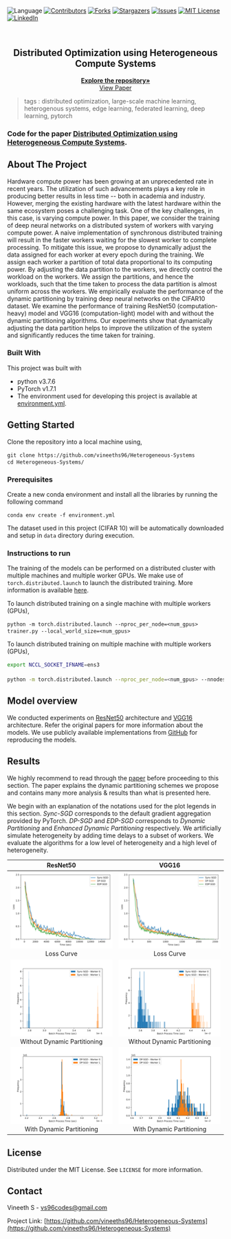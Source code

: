  ![Language](https://img.shields.io/badge/language-python--3.8.3-blue) [![Contributors][contributors-shield]][contributors-url] [![Forks][forks-shield]][forks-url] [![Stargazers][stars-shield]][stars-url] [![Issues][issues-shield]][issues-url] [![MIT License][license-shield]][license-url] [![LinkedIn][linkedin-shield]][linkedin-url]

<!-- PROJECT LOGO -->
<br />

<p align="center">
  <h2 align="center">Distributed Optimization using Heterogeneous Compute Systems</h2>
  <p align="center">
    <a href=https://github.com/vineeths96/Heterogeneous-Systems><strong>Explore the repository»</strong></a>
    <br />
    <a href=https://arxiv.org/abs/2110.08941>View Paper</a>
  </p>




</p>

> tags : distributed optimization, large-scale machine learning, heterogenous systems, edge learning, federated learning, deep learning, pytorch 



### Code for the paper [Distributed Optimization using Heterogeneous Compute Systems](https://arxiv.org/abs/2110.08941).



<!-- ABOUT THE PROJECT -->

## About The Project

Hardware compute power has been growing at an unprecedented rate in recent years. The utilization of such advancements plays a key role in producing better results in less time -- both in academia and industry. However, merging the existing hardware with the latest hardware within the same ecosystem poses a challenging task. One of the key challenges, in this case, is varying compute power. In this paper, we consider the training of deep neural networks on a distributed system of workers with varying compute power. A naive implementation of synchronous distributed training will result in the faster workers waiting for the slowest worker to complete processing. To mitigate this issue, we propose to dynamically adjust the data assigned for each worker at every epoch during the training. We assign each worker a partition of total data proportional to its computing power. By adjusting the data partition to the workers, we directly control the workload on the workers. We assign the partitions, and hence the workloads, such that the time taken to process the data partition is almost uniform across the workers. We empirically evaluate the performance of the dynamic partitioning by training deep neural networks on the CIFAR10 dataset. We examine the performance of training ResNet50 (computation-heavy) model and VGG16 (computation-light) model with and without the dynamic partitioning algorithms. Our experiments show that dynamically adjusting the data partition helps to improve the utilization of the system and significantly reduces the time taken for training.

### Built With
This project was built with 

* python v3.7.6
* PyTorch v1.7.1
* The environment used for developing this project is available at [environment.yml](environment.yml).



<!-- GETTING STARTED -->

## Getting Started

Clone the repository into a local machine using,

```shell
git clone https://github.com/vineeths96/Heterogeneous-Systems
cd Heterogeneous-Systems/
```

### Prerequisites

Create a new conda environment and install all the libraries by running the following command

```shell
conda env create -f environment.yml
```

The dataset used in this project (CIFAR 10) will be automatically downloaded and setup in `data` directory during execution.

### Instructions to run

The training of the models can be performed on a distributed cluster with multiple machines and multiple worker GPUs. We make use of `torch.distributed.launch` to launch the distributed training. More information is available [here](https://pytorch.org/tutorials/beginner/dist_overview.html).

To launch distributed training on a single machine with multiple workers (GPUs), 

```shell
python -m torch.distributed.launch --nproc_per_node=<num_gpus> trainer.py --local_world_size=<num_gpus> 
```

 To launch distributed training on multiple machine with multiple workers (GPUs), 

```sh
export NCCL_SOCKET_IFNAME=ens3

python -m torch.distributed.launch --nproc_per_node=<num_gpus> --nnodes=<num_machines> --node_rank=<node_rank> --master_addr=<master_address> --master_port=<master_port> trainer.py --local_world_size=<num_gpus>
```



## Model overview

We conducted experiments on [ResNet50](https://arxiv.org/abs/1512.03385) architecture and [VGG16](https://arxiv.org/abs/1409.1556) architecture. Refer the original papers for more information about the models. We use publicly available implementations from [GitHub](https://github.com/kuangliu/pytorch-cifar) for reproducing the models. 



<!-- RESULTS -->

## Results

We highly recommend to read through the [paper](https://arxiv.org/abs/2110.08941) before proceeding to this section. The paper explains the dynamic partitioning schemes we propose and contains many more analysis & results than what is presented here. 

We begin with an explanation of the notations used for the plot legends in this section. *Sync-SGD* corresponds to the default gradient aggregation provided by PyTorch. *DP-SGD* and *EDP-SGD* corresponds to *Dynamic Partitioning* and *Enhanced Dynamic Partitioning* respectively. We artificially simulate heterogeneity by adding time delays to a subset of workers. We evaluate the algorithms for a low level of heterogeneity and a high level of heterogeneity.



|                           ResNet50                           |                            VGG16                             |
| :----------------------------------------------------------: | :----------------------------------------------------------: |
|  ![Loss](./plots/Delay_2/loss_time_ResNet50.svg)Loss Curve   |    ![Loss](./plots/Delay_2/loss_time_VGG16.svg)Loss Curve    |
| ![AR](./plots/Histograms_0.1/process_times_histogram_ResNet50_False_AllReduce%20SGD.svg)Without Dynamic Partitioning | ![AR](./plots/Histograms_0.1/process_times_histogram_VGG16_False_AllReduce%20SGD.svg)Without Dynamic Partitioning |
| ![DP](./plots/Histograms_0.1/process_times_histogram_ResNet50_True_AllReduce%20SGD.svg)With Dynamic Partitioning | ![DP](./plots/Histograms_0.1/process_times_histogram_VGG16_True_AllReduce%20SGD.svg)With Dynamic Partitioning |



<!-- LICENSE -->

## License

Distributed under the MIT License. See `LICENSE` for more information.



<!-- CONTACT -->

## Contact

Vineeth S - vs96codes@gmail.com

Project Link: [https://github.com/vineeths96/Heterogeneous-Systems](https://github.com/vineeths96/Heterogeneous-Systems)






<!-- MARKDOWN LINKS & IMAGES -->
<!-- https://www.markdownguide.org/basic-syntax/#reference-style-links -->

[contributors-shield]: https://img.shields.io/github/contributors/vineeths96/Heterogeneous-Systems.svg?style=flat-square
[contributors-url]: https://github.com/vineeths96/Heterogeneous-Systems/graphs/contributors
[forks-shield]: https://img.shields.io/github/forks/vineeths96/Heterogeneous-Systems.svg?style=flat-square
[forks-url]: https://github.com/vineeths96/Heterogeneous-Systems/network/members
[stars-shield]: https://img.shields.io/github/stars/vineeths96/Heterogeneous-Systems.svg?style=flat-square
[stars-url]: https://github.com/vineeths96/Heterogeneous-Systems/stargazers
[issues-shield]: https://img.shields.io/github/issues/vineeths96/Heterogeneous-Systems.svg?style=flat-square
[issues-url]: https://github.com/vineeths96/Heterogeneous-Systems/issues
[license-shield]: https://img.shields.io/badge/License-MIT-yellow.svg
[license-url]: https://github.com/vineeths96/Heterogeneous-Systems/blob/master/LICENSE
[linkedin-shield]: https://img.shields.io/badge/-LinkedIn-black.svg?style=flat-square&logo=linkedin&colorB=555
[linkedin-url]: https://linkedin.com/in/vineeths

